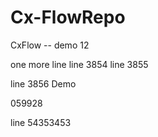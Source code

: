 # Cx-FlowRepo


CxFlow -- demo 12


one more line
line 3854
line 3855




line 3856
Demo



059928


line 54353453
